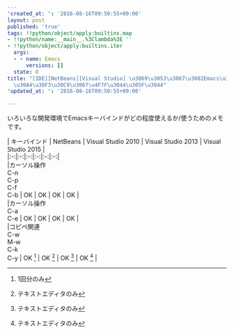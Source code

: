 ```yaml
---
'created_at: ': '2016-08-16T09:50:55+09:00'
layout: post
published: 'true'
tags: !!python/object/apply:builtins.map
- !!python/name:__main__.%3Clambda%3E ''
- !!python/object/apply:builtins.iter
  args:
  - - name: Emacs
      versions: []
  state: 0
title: "[IDE][NetBeans][Visual Studio] \u3069\u3053\u3067\u3082Emacs\u30AD\u30FC\u30D0\
  \u30A4\u30F3\u30C9\u3067\u4F7F\u3044\u305F\u3044"
'updated_at: ': '2016-08-16T09:50:55+09:00'

---
```

いろいろな開発環境でEmacsキーバインドがどの程度使えるか/使うためのメモです。  
  
| キーバインド | NetBeans | Visual Studio 2010 | Visual Studio 2013 | Visual Studio 2015 |  
|:-:|:-:|:-:|:-:|:-:|:-:|  
|カーソル操作<br>C-n<br>C-p<br>C-f<br>C-b | OK | OK | OK | OK |  
|カーソル操作<br>C-a<br>C-e | OK | OK | OK | OK |  
|コピペ関連<br>C-w<br>M-w<br>C-k<br>C-y | OK [^nbkr] | OK [^vskr] | OK [^vskr] | OK [^vskr] |  
  
  
[^nbkr]: 1回分のみ  
[^vskr]: テキストエディタのみ  
